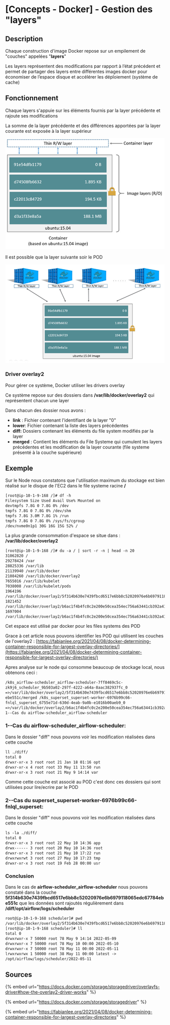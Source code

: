 # \[Concepts - Docker] - Gestion des "layers"

## Description

Chaque construction d'image Docker repose sur un empilement de "couches" appelées "**layers**"

Les layers représentent des modifications par rapport à l’état précédent et permet de partager des layers entre différentes images docker pour économiser de l’espace disque et accélérer les déploiement (système de cache)

## Fonctionnement

Chaque layers s'appuie sur les éléments fournis par la layer précédente et rajoute ses modifications

La somme de la layer précédente et des différences apportées par la layer courante est exposée à la layer supérieur

![](../.gitbook/assets/container-layers.jpg)

Il est possible que la layer suivante soir le POD

![](../.gitbook/assets/sharing-layers.jpg)

### Driver overlay2

Pour gérer ce système, Docker utiliser les drivers overlay

Ce système repose sur des dossiers dans **/var/lib/docker/overlay2** qui représentent chacun une layer

Dans chacun des dossier nous avons :&#x20;

* **link** : Fichier contenant l'identifiant de la layer "0"&#x20;
* **lower**: Fichier contenant la liste des layers précédentes
* **diff:** Dossiers contenant les éléments du file system modifiés par la layer &#x20;
* **merged** : Contient les éléments du File Systeme qui cumulent les layers précédentes et les modification de la layer courante (file systeme présenté à la couche supérieure)

## Exemple

Sur le Node nous constatons que l'utilisation maximum du stockage est bien réalisé sur le disque de l'EC2 dans le file systeme racine **/**

```
[root@ip-10-1-9-168 /]# df -h
Filesystem Size Used Avail Use% Mounted on
devtmpfs 7.8G 0 7.8G 0% /dev
tmpfs 7.8G 0 7.8G 0% /dev/shm
tmpfs 7.8G 3.0M 7.8G 1% /run
tmpfs 7.8G 0 7.8G 0% /sys/fs/cgroup
/dev/nvme0n1p1 30G 16G 15G 52% /
```

La plus grande consommation d'espace se situe dans : **/var/lib/docker/overlay2**

```
[root@ip-10-1-9-168 /]# du -a / | sort -r -n | head -n 20
31062820 /
29278424 /var
28825336 /var/lib
21139940 /var/lib/docker
21084260 /var/lib/docker/overlay2
7655016 /var/lib/kubelet
7038008 /var/lib/kubelet/pods
1964196 /var/lib/docker/overlay2/5f314b630e7439fbcd6517e6bb8c52020976e6b6979118065edc67784ebe551c
1821452 /var/lib/docker/overlay2/b6ac1f4b4fc0c2e200e50cea354ec756a63441cb392a41f757f110fcb5d28ded
1697004 /var/lib/docker/overlay2/b6ac1f4b4fc0c2e200e50cea354ec756a63441cb392a41f757f110fcb5d28ded/merged
```

Cet espace est utilisé par docker pour les files systems des POD

Grace à cet article nous pouvons identifier les POD qui utilisent les couches de l'overlay2 : [https://fabianlee.org/2021/04/08/docker-determining-container-responsible-for-largest-overlay-directories/](https://fabianlee.org/2021/04/08/docker-determining-container-responsible-for-largest-overlay-directories/)

Apres analyse sur le node qui consomme beaucoup de stockage local, nous obtenons ceci :

```
/k8s_airflow-scheduler_airflow-scheduler-7ff8469c5c-zk9j6_scheduler_9b503a02-297f-4222-a64a-8aac382937fc_0 =>/var/lib/docker/overlay2/5f314b630e7439fbcd6517e6bb8c52020976e6b6979118065edc67784
ebe551c/merged /k8s_superset_superset-worker-6976b99c66-fnlql_superset_6755e71d-630d-4eab-9a0b-e1016b00aeb9_0 =>/var/lib/docker/overlay2/b6ac1f4b4fc0c2e200e50cea354ec756a63441cb392a41f757f110fcb5d28ded/merged 1--Cas du airflow-scheduler_airflow-scheduler
```

### 1--Cas du **airflow-scheduler\_airflow-scheduler:**

Dans le dossier "diff" nous pouvons voir les modification réalisées dans cette couche

```
ll ./diff/
total 0
drwxr-xr-x 3 root root 21 Jan 18 01:16 opt
drwxr-xr-x 4 root root 33 May 11 13:50 run
drwxr-xr-x 3 root root 21 May 9 14:14 var
```

Comme cette couche est associé au POD c'est donc ces dossiers qui sont utilisées pour lire/ecrire par le POD&#x20;

### 2--Cas du **superset\_superset-worker-6976b99c66-fnlql\_superset:**

Dans le dossier "diff" nous pouvons voir les modification réalisées dans cette couche

```
ls -la ./diff/
total 0
drwxr-xr-x 3 root root 22 May 10 14:36 app
drwx------ 3 root root 20 May 10 14:36 root
drwxr-xr-x 3 root root 21 May 10 17:22 run
drwxrwxrwt 3 root root 27 May 10 17:23 tmp
drwxr-xr-x 3 root root 19 Feb 28 00:00 usr
```

### Conclusion&#x20;

Dans le cas de  **airflow-scheduler\_airflow-scheduler**  nous pouvons constaté dans la couche  **5f314b630e7439fbcd6517e6bb8c52020976e6b6979118065edc67784ebe551c**  que les données sont rajoutés régulièrement dans **/diff/opt/airflow/logs/scheduler**

```
root@ip-10-1-9-168 scheduler]# pwd
/var/lib/docker/overlay2/5f314b630e7439fbcd6517e6bb8c52020976e6b6979118065edc67784ebe551c/diff/opt/airflow/logs/scheduler
[root@ip-10-1-9-168 scheduler]# ll
total 0
drwxrwxr-x 7 50000 root 78 May 9 14:14 2022-05-09
drwxrwxr-x 7 50000 root 78 May 10 00:00 2022-05-10
drwxrwxr-x 7 50000 root 78 May 11 00:00 2022-05-11
lrwxrwxrwx 1 50000 root 38 May 11 00:00 latest -> /opt/airflow/logs/scheduler/2022-05-11
```

## Sources

{% embed url="https://docs.docker.com/storage/storagedriver/overlayfs-driver#how-the-overlay2-driver-works" %}

{% embed url="https://docs.docker.com/storage/storagedriver" %}

{% embed url="https://fabianlee.org/2021/04/08/docker-determining-container-responsible-for-largest-overlay-directories" %}
